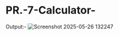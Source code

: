 # PR.-7-Calculator-
Output:-
![Screenshot 2025-05-26 132247](https://github.com/user-attachments/assets/a3c5edf0-ac44-4dbb-903b-669a637115d5)

